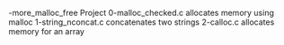 -more_malloc_free Project
0-malloc_checked.c allocates memory using malloc
1-string_nconcat.c concatenates two strings
2-calloc.c allocates memory for an array
